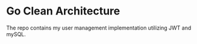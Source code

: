 # Go Clean Architecture
The repo contains my user management implementation utilizing JWT and mySQL.
